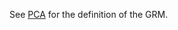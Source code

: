 <div class="cmdhead"></div>

<div class="description"></div>

<div class="synopsis"></div>

<div class="options"></div>

See [PCA](https://hail.is/commands.html#pca) for the definition of the GRM.